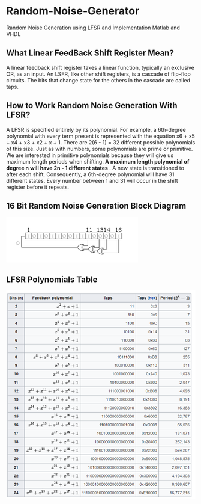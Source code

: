 # Random-Noise-Generator
Random Noise Generation using LFSR and İmplementation Matlab and VHDL

## What Linear FeedBack Shift Register Mean?

A linear feedback shift register takes a linear function, typically an exclusive OR, as an input. An LSFR, like other shift registers, is a cascade of flip-flop circuits. The bits that change state for the others in the cascade are called taps.

## How to Work Random Noise Generation With LFSR?

A LFSR is specified entirely by its polynomial. For example, a 6th-degree polynomial with every term present is represented with the equation x6 + x5 + x4 + x3 + x2 + x + 1. There are 2(6 - 1) = 32 different possible polynomials of this size. Just as with numbers, some polynomials are prime or primitive. We are interested in primitive polynomials because they will give us maximum length periods when shifting. **A maximum length polynomial of degree n will have 2n - 1 different states** . A new state is transitioned to after each shift. Consequently, a 6th-degree polynomial will have 31 different states. Every number between 1 and 31 will occur in the shift register before it repeats.

## 16 Bit Random Noise Generation Block Diagram

![Block Diagram](https://github.com/ugurbayezit/Random-Noise-Generator/blob/main/LFSR-F16.png)

## LFSR Polynomials Table

![Table](https://github.com/ugurbayezit/Random-Noise-Generator/blob/main/LFSR-Table.PNG)
